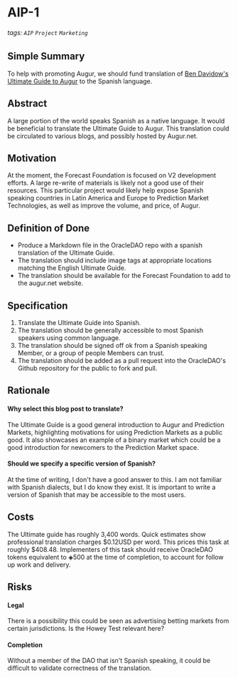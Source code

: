 # AIP-1

###### tags: `AIP` `Project` `Marketing`

## Simple Summary
To help with promoting Augur, we should fund translation of [Ben Davidow's Ultimate Guide to Augur](https://www.augur.net/blog/prediction-markets/) to the Spanish language.

## Abstract
A large portion of the world speaks Spanish as a native language. It would be beneficial to translate the Ultimate Guide to Augur. This translation could be circulated to various blogs, and possibly hosted by Augur.net.

## Motivation
At the moment, the Forecast Foundation is focused on V2 development efforts. A large re-write of materials is likely not a good use of
their resources. This particular project would likely help expose Spanish speaking countries in Latin America and Europe to Prediction
Market Technologies, as well as improve the volume, and price, of Augur.

## Definition  of Done

* Produce a Markdown file in the OracleDAO repo with a spanish translation of the Ultimate Guide.
* The translation should include image tags at appropriate locations matching the English Ultimate Guide.
* The translation should be available for the Forecast Foundation to add to the augur.net website.

## Specification
1. Translate the Ultimate Guide into Spanish.
2. The translation should be generally accessible to most Spanish speakers using common language.
3. The translation should be signed off ok from a Spanish speaking Member, or a group of people Members can trust.
4. The translation should be added as a pull request into the OracleDAO's Github repository for the public to fork and pull.

## Rationale

#### Why select this blog post to translate?

The Ultimate Guide is a good general introduction to Augur and Prediction Markets, highlighting motivations for using Prediction Markets
as a public good. It also showcases an example of a binary market which could be a good introduction for newcomers to the Prediction Market
space.

#### Should we specify a specific version of Spanish?

At the time of writing, I don't have a good answer to this. I am not familiar with Spanish dialects, but I do know they exist. It is important
to write a version of Spanish that may be accessible to the most users.

## Costs

The Ultimate guide has roughly 3,400 words. Quick estimates show professional translation charges $0.12USD per word. This prices this task
at roughly $408.48. Implementers of this task should receive OracleDAO tokens equivalent to ◈500 at the time of completion, to
account for follow up work and delivery.

## Risks

#### Legal

There is a possibility this could be seen as advertising betting markets from certain jurisdictions. Is the Howey Test relevant here?



#### Completion

Without a member of the DAO that isn't Spanish speaking, it could be
difficult to validate correctness of the translation.
